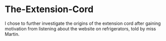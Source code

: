 # The-Extension-Cord
I chose to further investigate the origins of the extension cord after gaining motivation from listening about the website on refrigerators, told by miss Martin.
